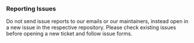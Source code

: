 ### Reporting Issues

Do not send issue reports to our emails or our maintainers, instead open in a new issue in the respective repository. Please check existing issues before opening a new ticket and follow issue forms.